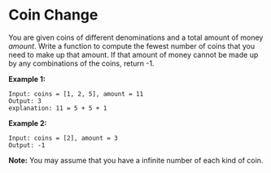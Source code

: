 # Coin Change

You are given coins of different denominations and a total amount of money *amount*. Write a function to compute the fewest number of coins that you need to make up that amount. If that amount of money cannot be made up by any combinations of the coins, return -1.

**Example 1:**

    Input: coins = [1, 2, 5], amount = 11
    Output: 3
    explanation: 11 = 5 + 5 + 1

**Example 2:**

    Input: coins = [2], amount = 3
    Output: -1

**Note:** You may assume that you have a infinite number of each kind of coin.